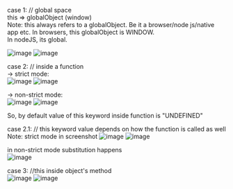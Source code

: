 case 1: // global space  
this => globalObject (window)  
Note: this always refers to a globalObject. Be it a browser/node js/native app etc. In browsers, this globalObject is WINDOW.  
In nodeJS, its global.  

![image](https://github.com/Gayathri229/JavaScript/assets/60467364/e019a8e2-ad7f-48af-bd76-5606a5ccec81)
![image](https://github.com/Gayathri229/JavaScript/assets/60467364/461b4436-0a6b-43b6-a38f-cf5016ba5350)


case 2: // inside a function  
-> strict mode:  
![image](https://github.com/Gayathri229/JavaScript/assets/60467364/7785a0d1-6248-46e5-81a4-6f646c906e7f)
![image](https://github.com/Gayathri229/JavaScript/assets/60467364/68654b36-a3e5-4e8c-8c3c-44dac6f978ab)

-> non-strict mode:  
![image](https://github.com/Gayathri229/JavaScript/assets/60467364/fa177e27-6f37-4665-8209-bd743dd42646)
![image](https://github.com/Gayathri229/JavaScript/assets/60467364/f112c22b-6469-413b-b002-33242964667f)

So, by default value of this keyword inside function is "UNDEFINED"


case 2.1: // this keyword value depends on how the function is called as well  
Note: strict mode in screenshot
![image](https://github.com/Gayathri229/JavaScript/assets/60467364/7d6ffbfa-9e6b-4505-be0d-521696935611)
![image](https://github.com/Gayathri229/JavaScript/assets/60467364/b790c033-a198-47a5-8097-0895545f91f5)  
  
in non-strict mode substitution happens  
![image](https://github.com/Gayathri229/JavaScript/assets/60467364/41c12efe-a1e1-4ac9-a6fa-19c4bd7bb195)  


case 3: //this inside object's method  
![image](https://github.com/Gayathri229/JavaScript/assets/60467364/6c3af4d5-afd6-426a-8c2c-6f15037cce58)
![image](https://github.com/Gayathri229/JavaScript/assets/60467364/00c1c7ce-e1bb-4ba2-9a01-3a6d10dda840)




